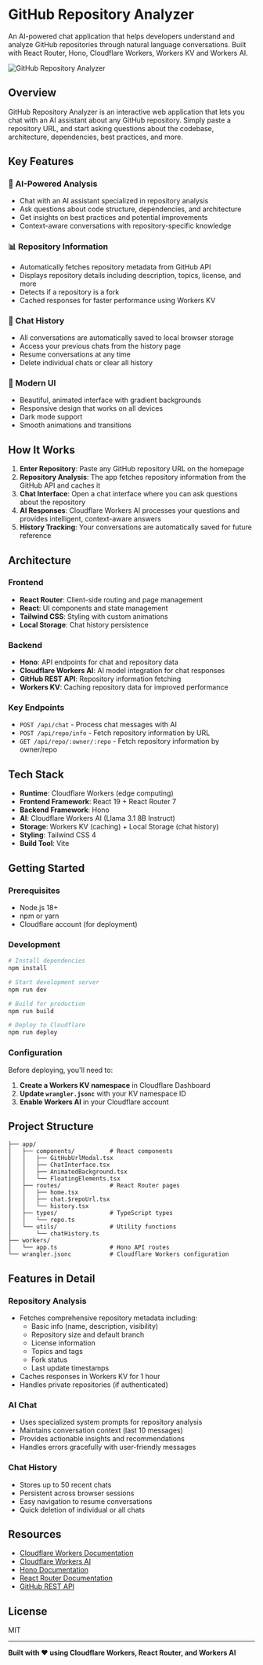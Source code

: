 # GitHub Repository Analyzer

An AI-powered chat application that helps developers understand and analyze GitHub repositories through natural language conversations. Built with React Router, Hono, Cloudflare Workers, Workers KV and Workers AI.

![GitHub Repository Analyzer](https://imagedelivery.net/wSMYJvS3Xw-n339CbDyDIA/24c5a7dd-e1e3-43a9-b912-d78d9a4293bc/public)

## Overview

GitHub Repository Analyzer is an interactive web application that lets you chat with an AI assistant about any GitHub repository. Simply paste a repository URL, and start asking questions about the codebase, architecture, dependencies, best practices, and more.

## Key Features

### 🤖 AI-Powered Analysis
- Chat with an AI assistant specialized in repository analysis
- Ask questions about code structure, dependencies, and architecture
- Get insights on best practices and potential improvements
- Context-aware conversations with repository-specific knowledge

### 📊 Repository Information
- Automatically fetches repository metadata from GitHub API
- Displays repository details including description, topics, license, and more
- Detects if a repository is a fork
- Cached responses for faster performance using Workers KV

### 💬 Chat History
- All conversations are automatically saved to local browser storage
- Access your previous chats from the history page
- Resume conversations at any time
- Delete individual chats or clear all history

### 🎨 Modern UI
- Beautiful, animated interface with gradient backgrounds
- Responsive design that works on all devices
- Dark mode support
- Smooth animations and transitions

## How It Works

1. **Enter Repository**: Paste any GitHub repository URL on the homepage
2. **Repository Analysis**: The app fetches repository information from the GitHub API and caches it
3. **Chat Interface**: Open a chat interface where you can ask questions about the repository
4. **AI Responses**: Cloudflare Workers AI processes your questions and provides intelligent, context-aware answers
5. **History Tracking**: Your conversations are automatically saved for future reference

## Architecture

### Frontend
- **React Router**: Client-side routing and page management
- **React**: UI components and state management
- **Tailwind CSS**: Styling with custom animations
- **Local Storage**: Chat history persistence

### Backend
- **Hono**: API endpoints for chat and repository data
- **Cloudflare Workers AI**: AI model integration for chat responses
- **GitHub REST API**: Repository information fetching
- **Workers KV**: Caching repository data for improved performance

### Key Endpoints
- `POST /api/chat` - Process chat messages with AI
- `POST /api/repo/info` - Fetch repository information by URL
- `GET /api/repo/:owner/:repo` - Fetch repository information by owner/repo

## Tech Stack

- **Runtime**: Cloudflare Workers (edge computing)
- **Frontend Framework**: React 19 + React Router 7
- **Backend Framework**: Hono
- **AI**: Cloudflare Workers AI (Llama 3.1 8B Instruct)
- **Storage**: Workers KV (caching) + Local Storage (chat history)
- **Styling**: Tailwind CSS 4
- **Build Tool**: Vite

## Getting Started

### Prerequisites
- Node.js 18+ 
- npm or yarn
- Cloudflare account (for deployment)

### Development

```bash
# Install dependencies
npm install

# Start development server
npm run dev

# Build for production
npm run build

# Deploy to Cloudflare
npm run deploy
```

### Configuration

Before deploying, you'll need to:

1. **Create a Workers KV namespace** in Cloudflare Dashboard
2. **Update `wrangler.jsonc`** with your KV namespace ID
3. **Enable Workers AI** in your Cloudflare account

## Project Structure

```
├── app/
│   ├── components/          # React components
│   │   ├── GitHubUrlModal.tsx
│   │   ├── ChatInterface.tsx
│   │   ├── AnimatedBackground.tsx
│   │   └── FloatingElements.tsx
│   ├── routes/              # React Router pages
│   │   ├── home.tsx
│   │   ├── chat.$repoUrl.tsx
│   │   └── history.tsx
│   ├── types/               # TypeScript types
│   │   └── repo.ts
│   └── utils/               # Utility functions
│       └── chatHistory.ts
├── workers/
│   └── app.ts               # Hono API routes
└── wrangler.jsonc           # Cloudflare Workers configuration
```

## Features in Detail

### Repository Analysis
- Fetches comprehensive repository metadata including:
  - Basic info (name, description, visibility)
  - Repository size and default branch
  - License information
  - Topics and tags
  - Fork status
  - Last update timestamps
- Caches responses in Workers KV for 1 hour
- Handles private repositories (if authenticated)

### AI Chat
- Uses specialized system prompts for repository analysis
- Maintains conversation context (last 10 messages)
- Provides actionable insights and recommendations
- Handles errors gracefully with user-friendly messages

### Chat History
- Stores up to 50 recent chats
- Persistent across browser sessions
- Easy navigation to resume conversations
- Quick deletion of individual or all chats

## Resources

- [Cloudflare Workers Documentation](https://developers.cloudflare.com/workers/)
- [Cloudflare Workers AI](https://developers.cloudflare.com/workers-ai/)
- [Hono Documentation](https://hono.dev/)
- [React Router Documentation](https://reactrouter.com/)
- [GitHub REST API](https://docs.github.com/en/rest)

## License

MIT

---

**Built with ❤️ using Cloudflare Workers, React Router, and Workers AI**

